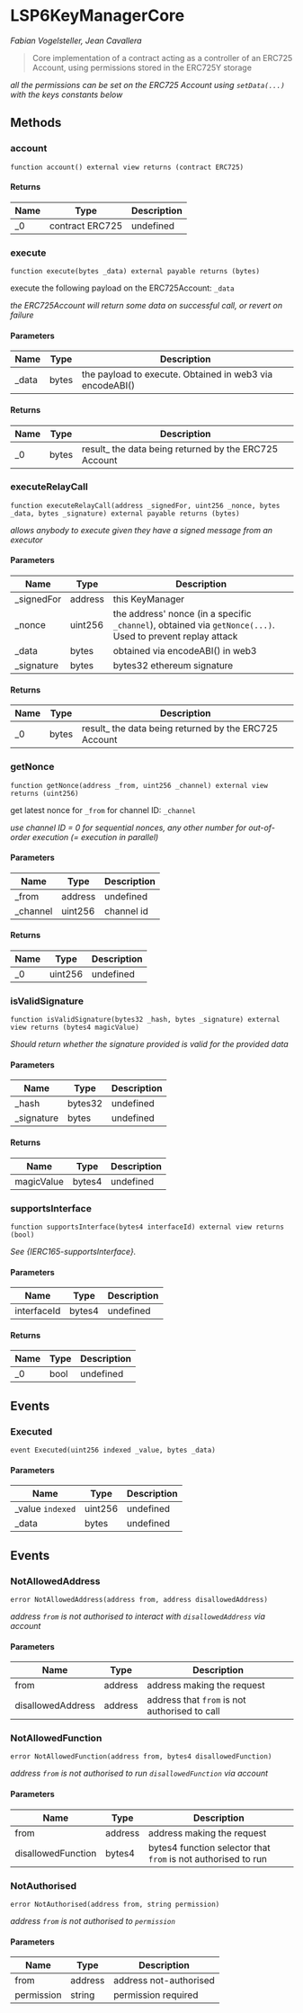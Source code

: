 # LSP6KeyManagerCore

*Fabian Vogelsteller, Jean Cavallera*

> Core implementation of a contract acting as a controller of an ERC725 Account, using permissions stored in the ERC725Y storage



*all the permissions can be set on the ERC725 Account using `setData(...)` with the keys constants below*

## Methods

### account

```solidity
function account() external view returns (contract ERC725)
```






#### Returns

| Name | Type | Description |
|---|---|---|
| _0 | contract ERC725 | undefined

### execute

```solidity
function execute(bytes _data) external payable returns (bytes)
```

execute the following payload on the ERC725Account: `_data`

*the ERC725Account will return some data on successful call, or revert on failure*

#### Parameters

| Name | Type | Description |
|---|---|---|
| _data | bytes | the payload to execute. Obtained in web3 via encodeABI()

#### Returns

| Name | Type | Description |
|---|---|---|
| _0 | bytes | result_ the data being returned by the ERC725 Account

### executeRelayCall

```solidity
function executeRelayCall(address _signedFor, uint256 _nonce, bytes _data, bytes _signature) external payable returns (bytes)
```



*allows anybody to execute given they have a signed message from an executor*

#### Parameters

| Name | Type | Description |
|---|---|---|
| _signedFor | address | this KeyManager
| _nonce | uint256 | the address&#39; nonce (in a specific `_channel`), obtained via `getNonce(...)`. Used to prevent replay attack
| _data | bytes | obtained via encodeABI() in web3
| _signature | bytes | bytes32 ethereum signature

#### Returns

| Name | Type | Description |
|---|---|---|
| _0 | bytes | result_ the data being returned by the ERC725 Account

### getNonce

```solidity
function getNonce(address _from, uint256 _channel) external view returns (uint256)
```

get latest nonce for `_from` for channel ID: `_channel`

*use channel ID = 0 for sequential nonces, any other number for out-of-order execution (= execution in parallel)*

#### Parameters

| Name | Type | Description |
|---|---|---|
| _from | address | undefined
| _channel | uint256 | channel id

#### Returns

| Name | Type | Description |
|---|---|---|
| _0 | uint256 | undefined

### isValidSignature

```solidity
function isValidSignature(bytes32 _hash, bytes _signature) external view returns (bytes4 magicValue)
```



*Should return whether the signature provided is valid for the provided data*

#### Parameters

| Name | Type | Description |
|---|---|---|
| _hash | bytes32 | undefined
| _signature | bytes | undefined

#### Returns

| Name | Type | Description |
|---|---|---|
| magicValue | bytes4 | undefined

### supportsInterface

```solidity
function supportsInterface(bytes4 interfaceId) external view returns (bool)
```



*See {IERC165-supportsInterface}.*

#### Parameters

| Name | Type | Description |
|---|---|---|
| interfaceId | bytes4 | undefined

#### Returns

| Name | Type | Description |
|---|---|---|
| _0 | bool | undefined



## Events

### Executed

```solidity
event Executed(uint256 indexed _value, bytes _data)
```





#### Parameters

| Name | Type | Description |
|---|---|---|
| _value `indexed` | uint256 | undefined |
| _data  | bytes | undefined |



## Events

### NotAllowedAddress

```solidity
error NotAllowedAddress(address from, address disallowedAddress)
```



*address `from` is not authorised to interact with `disallowedAddress` via account*

#### Parameters

| Name | Type | Description |
|---|---|---|
| from | address | address making the request |
| disallowedAddress | address | address that `from` is not authorised to call |

### NotAllowedFunction

```solidity
error NotAllowedFunction(address from, bytes4 disallowedFunction)
```



*address `from` is not authorised to run `disallowedFunction` via account*

#### Parameters

| Name | Type | Description |
|---|---|---|
| from | address | address making the request |
| disallowedFunction | bytes4 | bytes4 function selector that `from` is not authorised to run |

### NotAuthorised

```solidity
error NotAuthorised(address from, string permission)
```



*address `from` is not authorised to `permission`*

#### Parameters

| Name | Type | Description |
|---|---|---|
| from | address | address not-authorised |
| permission | string | permission required |


